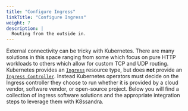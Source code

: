 ```yaml
---
title: "Configure Ingress"
linkTitle: "Configure Ingress"
weight: 7
description: |
  Routing from the outside in.
---
```


External connectivity can be tricky with Kubernetes. There are many solutions in
this space ranging from some which focus on pure HTTP workloads to others which
allow for custom TCP and UDP routing. Kubernetes provides an
[`Ingress`](https://kubernetes.io/docs/concepts/services-networking/ingress/)
resource type, but does **not** provide an [`Ingress
Controller`](https://kubernetes.io/docs/concepts/services-networking/ingress-controllers/).
Instead Kubernetes operators must decide on the Ingress controller they choose
to run whether it is provided by a cloud vendor, software vendor, or open-source
project. Below you will find a collection of ingress software solutions and the
appropriate integration steps to leverage them with K8ssandra.
